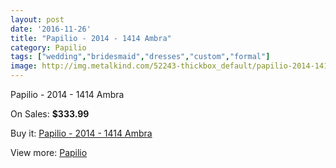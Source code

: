 ```yaml
---
layout: post
date: '2016-11-26'
title: "Papilio - 2014 - 1414 Ambra"
category: Papilio
tags: ["wedding","bridesmaid","dresses","custom","formal"]
image: http://img.metalkind.com/52243-thickbox_default/papilio-2014-1414-ambra.jpg
---
```

Papilio - 2014 - 1414 Ambra

On Sales: **$333.99**
<a href="https://www.metalkind.com/en/papilio/14510-papilio-2014-1414-ambra.html"><amp-img layout="responsive" width="600" height="600" src="//img.metalkind.com/52243-thickbox_default/papilio-2014-1414-ambra.jpg" alt="Papilio - 2014 - 1414 Ambra 0" /></a>

Buy it: [Papilio - 2014 - 1414 Ambra](https://www.metalkind.com/en/papilio/14510-papilio-2014-1414-ambra.html "Papilio - 2014 - 1414 Ambra")

View more: [Papilio](https://www.metalkind.com/en/167-papilio "Papilio")